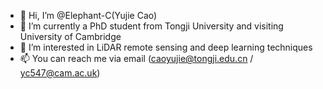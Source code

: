 - 👋 Hi, I’m @Elephant-C(Yujie Cao)
- 🌱 I’m currently a PhD student from Tongji University and visiting University of Cambridge
- 👀 I’m interested in LiDAR remote sensing and deep learning techniques
- 📫 You can reach me via email (caoyujie@tongji.edu.cn / yc547@cam.ac.uk)

<!---
Elephant-C/Elephant-C is a ✨ special ✨ repository because its `README.md` (this file) appears on your GitHub profile.
You can click the Preview link to take a look at your changes.
--->
